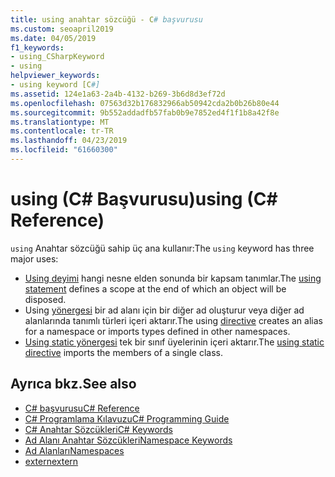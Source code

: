 ```yaml
---
title: using anahtar sözcüğü - C# başvurusu
ms.custom: seoapril2019
ms.date: 04/05/2019
f1_keywords:
- using_CSharpKeyword
- using
helpviewer_keywords:
- using keyword [C#]
ms.assetid: 124e1a63-2a4b-4132-b269-3b6d8d3ef72d
ms.openlocfilehash: 07563d32b176832966ab50942cda2b0b26b80e44
ms.sourcegitcommit: 9b552addadfb57fab0b9e7852ed4f1f1b8a42f8e
ms.translationtype: MT
ms.contentlocale: tr-TR
ms.lasthandoff: 04/23/2019
ms.locfileid: "61660300"
---
```

# <a name="using-c-reference"></a><span data-ttu-id="62efa-102">using (C# Başvurusu)</span><span class="sxs-lookup"><span data-stu-id="62efa-102">using (C# Reference)</span></span>

<span data-ttu-id="62efa-103">`using` Anahtar sözcüğü sahip üç ana kullanır:</span><span class="sxs-lookup"><span data-stu-id="62efa-103">The `using` keyword has three major uses:</span></span>
- <span data-ttu-id="62efa-104">[Using deyimi](using-statement.md) hangi nesne elden sonunda bir kapsam tanımlar.</span><span class="sxs-lookup"><span data-stu-id="62efa-104">The [using statement](using-statement.md) defines a scope at the end of which an object will be disposed.</span></span> 
- <span data-ttu-id="62efa-105">Using [yönergesi](using-directive.md) bir ad alanı için bir diğer ad oluşturur veya diğer ad alanlarında tanımlı türleri içeri aktarır.</span><span class="sxs-lookup"><span data-stu-id="62efa-105">The using [directive](using-directive.md) creates an alias for a namespace or imports types defined in other namespaces.</span></span> 
- <span data-ttu-id="62efa-106">[Using static yönergesi](using-static.md) tek bir sınıf üyelerinin içeri aktarır.</span><span class="sxs-lookup"><span data-stu-id="62efa-106">The [using static directive](using-static.md) imports the members of a single class.</span></span>

## <a name="see-also"></a><span data-ttu-id="62efa-107">Ayrıca bkz.</span><span class="sxs-lookup"><span data-stu-id="62efa-107">See also</span></span>

- [<span data-ttu-id="62efa-108">C# başvurusu</span><span class="sxs-lookup"><span data-stu-id="62efa-108">C# Reference</span></span>](../index.md)
- [<span data-ttu-id="62efa-109">C# Programlama Kılavuzu</span><span class="sxs-lookup"><span data-stu-id="62efa-109">C# Programming Guide</span></span>](../../programming-guide/index.md)
- [<span data-ttu-id="62efa-110">C# Anahtar Sözcükleri</span><span class="sxs-lookup"><span data-stu-id="62efa-110">C# Keywords</span></span>](index.md)
- [<span data-ttu-id="62efa-111">Ad Alanı Anahtar Sözcükleri</span><span class="sxs-lookup"><span data-stu-id="62efa-111">Namespace Keywords</span></span>](namespace-keywords.md)
- [<span data-ttu-id="62efa-112">Ad Alanları</span><span class="sxs-lookup"><span data-stu-id="62efa-112">Namespaces</span></span>](../../programming-guide/namespaces/index.md)
- [<span data-ttu-id="62efa-113">extern</span><span class="sxs-lookup"><span data-stu-id="62efa-113">extern</span></span>](extern.md)